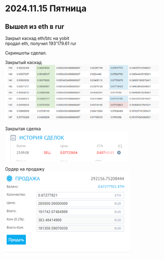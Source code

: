 # 2024.11.15 Пятница
## Вышел из eth в rur
Закрыл каскад eth/btc на yobit  
продал eth, получил 193'179.61 rur   

Скриншоты сделал.  

Закрытый каскад  
![Закрытый каскад](2024.11.15.yobit_eth_btc_cascade_last_orders.png)

Закрытая сделка  
![Закрытая сделка](2024.11.15.yobit_eth_btc.png)

Ордер на продажу  
![Ордер на продажу](2024.11.15.yobit_sell_order.png)
